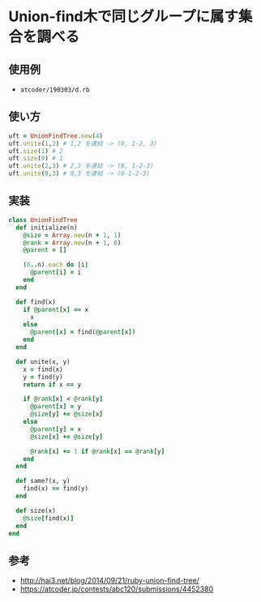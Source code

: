 # Union-find木で同じグループに属す集合を調べる

## 使用例
 - `atcoder/190303/d.rb`

## 使い方

```ruby
uft = UnionFindTree.new(4)
uft.unite(1,2) # 1,2 を連結 -> (0, 1-2, 3)
uft.size(1) # 2
uft.size(0) # 1
uft.unite(2,3) # 2,3 を連結 -> (0, 1-2-3)
uft.unite(0,3) # 0,3 を連結 -> (0-1-2-3)
```

## 実装
```ruby
class UnionFindTree
  def initialize(n)
    @size = Array.new(n + 1, 1)
    @rank = Array.new(n + 1, 0)
    @parent = []

    (0..n).each do |i|
      @parent[i] = i
    end
  end

  def find(x)
    if @parent[x] == x
      x
    else
      @parent[x] = find(@parent[x])
    end
  end

  def unite(x, y)
    x = find(x)
    y = find(y)
    return if x == y

    if @rank[x] < @rank[y]
      @parent[x] = y
      @size[y] += @size[x]
    else
      @parent[y] = x
      @size[x] += @size[y]

      @rank[x] += 1 if @rank[x] == @rank[y]
    end
  end

  def same?(x, y)
    find(x) == find(y)
  end

  def size(x)
    @size[find(x)]
  end
end
```

## 参考
- http://hai3.net/blog/2014/09/21/ruby-union-find-tree/
- https://atcoder.jp/contests/abc120/submissions/4452380
